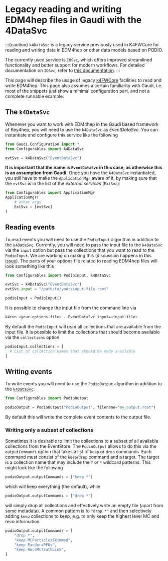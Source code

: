 <!--
Copyright (c) 2014-2024 Key4hep-Project.

This file is part of Key4hep.
See https://key4hep.github.io/key4hep-doc/ for further info.

Licensed under the Apache License, Version 2.0 (the "License");
you may not use this file except in compliance with the License.
You may obtain a copy of the License at

    http://www.apache.org/licenses/LICENSE-2.0

Unless required by applicable law or agreed to in writing, software
distributed under the License is distributed on an "AS IS" BASIS,
WITHOUT WARRANTIES OR CONDITIONS OF ANY KIND, either express or implied.
See the License for the specific language governing permissions and
limitations under the License.
-->
# Legacy reading and writing EDM4hep files in Gaudi with the 4DataSvc

:::{caution}
`k4DataSvc` is a legacy service previously used in K4FWCore for reading and writing data in EDM4hep or other data models based on PODIO.

The currently used service is `IOSvc`, which offers improved streamlined functionality and better support for modern workflows. For detailed documentation on `IOSvc`, refer to [this documentation](PodioInputOutput.md).
:::

This page will describe the usage of legacy [k4FWCore](https://github.com/key4hep/k4FWCore)
facilities to read and write EDM4hep. This page also assumes a certain
familiarity with Gaudi, i.e. most of the snippets just show a minimal
configuration part, and not a complete runnable example.

## The `k4DataSvc`

Whenever you want to work with EDM4hep in the Gaudi based framework of Key4hep,
you will need to use the `k4DataSvc` as *EventDataSvc*. You can instantiate and
configure this service like the following

```python
from Gaudi.Configuration import *
from Configurables import k4DataSvc

evtSvc = k4DataSvc("EventDataSvc")
```

**It is important that the name is `EventDataSvc` in this case, as otherwise
this is an assumption from Gaudi.** Once you have the `k4DataSvc` instantiated,
you still have to make the `ApplicationMgr` aware of it, by making sure that the
`evtSvc` is in the list of the *external services* (`ExtSvc`):

```python
from Configurables import ApplicationMgr
ApplicationMgr(
    # other args
    ExtSvc = [evtSvc]
)
```

## Reading events

To read events you will need to use the `PodioInput` algorithm in addition to
the [`k4DataSvc`](#the-k4datasvc). Currently, you will need to pass the input
file to the `k4DataSvc` via the `input` option but pass the collections that you
want to read to the `PodioInput`. We are working on making this (discussion
happens in this [issue](https://github.com/key4hep/k4FWCore/issues/105)). The
parts of your options file related to reading EDM4hep files will look something
like this

```python
from Configurables import PodioInput, k4DataSvc

evtSvc = k4DataSvc("EventDataSvc")
evtSvc.input = "/path/to/your/input-file.root"

podioInput = PodioInput()
```

It is possible to change the input file from the command line via
```bash
k4run <your-options-file> --EventDataSvc.input=<input-file>
```

By default the `PodioInput` will read all collections that are available from
the input file. It is possible to limit the collections that should become
available via the `collections` option

```python
podioInput.collections = [
  # List of collection names that should be made available
]
```

## Writing events

To write events you will need to use the `PodioOutput` algorithm in addition to
the [`k4DataSvc`](#the-k4datasvc):

```python
from Configurables import PodioOutput

podioOutput = PodioOutput("PodioOutput", filename="my_output.root")
```

By default this will write the complete event contents to the output file.

### Writing only a subset of collections

Sometimes it is desirable to limit the collections to a subset of all available
collections from the EventStore. The `PodioOutput` allows to do this via the
`outputCommands` option that takes a list of `keep` or `drop` commands. Each
command must consist of the `keep`/`drop` command and a target. The target is a
collection name that may include the `?` or `*` wildcard patterns. This might
look like the following

```python
podioOutput.outputCommands = ["keep *"]
```

which will keep everything (the default), while

```python
podioOutput.outputCommands = ["drop *"]
```

will simply drop all collections and effectively write an empty file (apart from
some metadata). A common pattern is to `"drop *"` and then selectively adding
`keep` collections to keep, e.g. to only keep the highest level MC and reco
information:

```python
podioOutput.outputCommands = [
    "drop *",
    "keep MCParticlesSkimmed",
    "keep PandoraPFOs",
    "keep RecoMCTruthLink",
]
```
